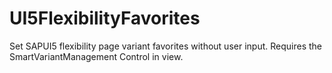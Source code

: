 # UI5FlexibilityFavorites
Set SAPUI5 flexibility page variant favorites without user input. Requires the SmartVariantManagement Control in view.



